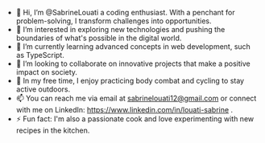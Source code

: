 - 👋 Hi, I’m @SabrineLouati a coding enthusiast. With a penchant for problem-solving, I transform challenges into opportunities.
- 👀 I’m interested in exploring new technologies and pushing the boundaries of what's possible in the digital world.
- 🌱 I’m currently learning advanced concepts in web development, such as TypeScript.
- 💞️ I’m looking to collaborate on innovative projects that make a positive impact on society.
- 🥊 In my free time, I enjoy practicing body combat and cycling to stay active outdoors.
- 📫 You can reach me via email at sabrinelouati12@gmail.com or connect with me on LinkedIn: https://www.linkedin.com/in/louati-sabrine .
- ⚡ Fun fact: I'm also a passionate cook and love experimenting with new recipes in the kitchen.

<!---
SabrineLouati/SabrineLouati is a ✨ special ✨ repository because its `README.md` (this file) appears on your GitHub profile.
You can click the Preview link to take a look at your changes.
--->
